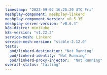 ```yaml
---
timestamp: "2022-09-02 16:25:29 UTC Fri"
meshplay-component: meshplay-linkerd
meshplay-component-version: v0.5.35
meshplay-server-version: "v0.6.4"
k8s-distro: minikube
k8s-version: "v1.22.2"
service-mesh: Linkerd
service-mesh-version: "stable-2.12.0"
tests:
  pod/linkerd-destination: "Not Running"
  pod/linkerd-identity: "Not Running"
  pod/linkerd-proxy-injector:  "Not Running"
overall-status: "failing"
---
```

